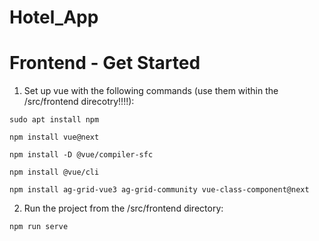 # Hotel_App

# Frontend - Get Started

1. Set up vue with the following commands (use them within the /src/frontend direcotry!!!!):

`sudo apt install npm`

`npm install vue@next`

`npm install -D @vue/compiler-sfc`

`npm install @vue/cli`

`npm install ag-grid-vue3 ag-grid-community vue-class-component@next`

2. Run the project from the /src/frontend directory:

`npm run serve`
